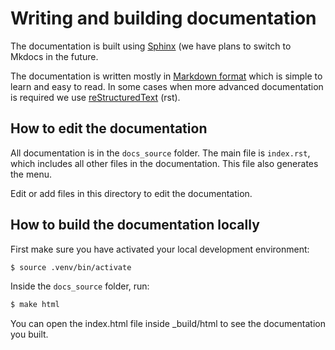# Writing and building documentation

The documentation is built using [Sphinx](https://www.sphinx-doc.org/en/master/) (we have plans to switch to Mkdocs in the future.

The documentation is written mostly in [Markdown format](https://www.markdownguide.org/basic-syntax/) which is simple to learn and easy to read. In some cases when more advanced documentation is required we use [reStructuredText](https://www.sphinx-doc.org/en/master/usage/restructuredtext/index.html) (rst). 

## How to edit the documentation

All documentation is in the `docs_source` folder. The main file is `index.rst`, which includes all other files in the documentation. This file also generates the menu. 

Edit or add files in this directory to edit the documentation.


## How to build the documentation locally

First make sure you have activated your local development environment:

```bash
$ source .venv/bin/activate
```

Inside the `docs_source` folder, run:

```bash
$ make html
```

You can open the index.html file inside _build/html to see the documentation you built.

